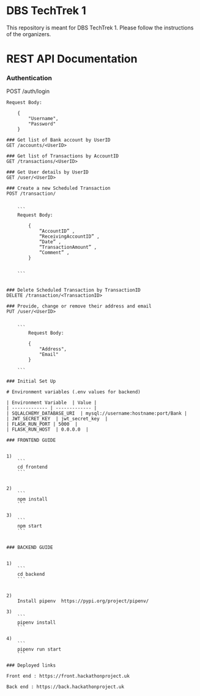 # DBS TechTrek 1
This repository is meant for DBS TechTrek 1. Please follow the instructions of the organizers.

# REST API Documentation

### Authentication
POST /auth/login

```
Request Body: 

    {
        "Username",
        "Password"
    }

### Get list of Bank account by UserID
GET /accounts/<UserID>

### Get list of Transactions by AccountID
GET /transactions/<UserID>

### Get User details by UserID
GET /user/<UserID>

### Create a new Scheduled Transaction
POST /transaction/


    ```
    Request Body: 

        {
            “AccountID” , 
            “ReceivingAccountID” , 
            “Date” , 
            “TransactionAmount” , 
            “Comment” , 
        }


    ```


### Delete Scheduled Transaction by TransactionID
DELETE /transaction/<TransactionID>

### Provide, change or remove their address and email
PUT /user/<UserID>


    ```
        Request Body: 

        {
            "Address",
            "Email"
        }

    ```

### Initial Set Up

# Environment variables (.env values for backend)

| Environment Variable  | Value |
| ------------- | ------------- |
| SQLALCHEMY_DATABASE_URI  | mysql://username:hostname:port/Bank |
| JWT_SECRET_KEY  | jwt_secret_key  |
| FLASK_RUN_PORT | 5000  |
| FLASK_RUN_HOST  | 0.0.0.0  |

### FRONTEND GUIDE 

	
1) 
	```
	cd frontend
	```
	
	
2) 
	```
	npm install 
	```

3) 
	```
	npm start
	```


### BACKEND GUIDE 


1) 
	```
	cd backend
	```
	
	
2) 
	Install pipenv  https://pypi.org/project/pipenv/ 

3) 
	```
	pipenv install
	```

4) 
	```
	pipenv run start
	```

### Deployed links 

Front end : https://front.hackathonproject.uk

Back end : https://back.hackathonproject.uk
